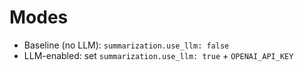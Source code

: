 # Modes
- Baseline (no LLM): `summarization.use_llm: false`
- LLM-enabled: set `summarization.use_llm: true` + `OPENAI_API_KEY`

